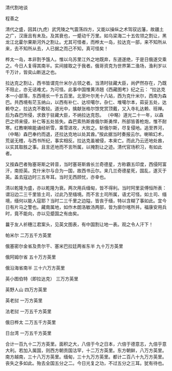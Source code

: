 清代割地谈  

程善之  

清代之盛，因其(九虎）武凭陵之气震荡四方，又能以操纵之术驾驭远藩，故疆土之广，汉唐且有未及。及其衰也，一蹙动千万里。如乌梁海二十五佐领之割让，黑龙江北霍尔果斯河外之割让。尤其可怪者，而桦太一岛，拉达克一部，来不知所从来，去不知所从去，人已据之而己不知，真可怪矣！  

桦太一岛，本非割予饿人。惟以乌苏里江外之地既弃，东道遂绝，于是日俄遂交乘之。今日人复得其南半。实间接取之于我者。俄哥资克为世界第二渔场，渔利岁以千万计，皆奕山断送之也。  

拉达克之割让，西书皆谓克什米尔占领之者。当清时驻藏大臣，尚俨然存在，乃既不阻止，亦无诘难尤，为可怪。此事中国惟黄沛翘《西藏图考》纪之云： “拉达克本一小部落，东西境长一千五百里。北至叶尔羌十八站，西为克什米尔，西南为森巴。共西境有茫玉纳山，以西有补仁、达坝噶尔，杂仁、堆噶尔本，茹妥五处，达赖夺之，拉达克不敢较。道光中，擒献张格尔馀党赏顶戴，又入寺礼达赖、班禅。后为森巴所侵，求救于驻藏大臣，不纳拉达克怨。  （中略）道光二十一年，以森巴之师来侵，补仁等五处皆失。森巴索热斯酋俄尔斯勇悍，所部皆善枪炮，惟不耐寒。红教喇嘛能诵经祈雪，乘雪进攻，大败之。斩俄尔斯，尽复侵地。追至界河，（中略）森巴奉约而退，还拉达克地以处其酋。”按此据当时奏报云尔。喇嘛幻术，荒诞无稽，与西书所纪，事实相反。拉达克虽被侵，本来亡。而此乃云还地处酋，以实其取胜之事。且言还地而不言所属，以掩割让之迹。清代官场积习，有如此者。  

又按森巴者殆塞哥斯之转音，当时塞哥斯酋长兰奇德星，方称霸五印度，西侵阿富汗，南拒英。克什米尔与合为一国，故西书云尔。来几兰奇德星死，国乱，遂灭于英。盖去寇边时三五年耳。当时无西顾忧，亦幸也。  

清以乾隆为盛，亦以乾隆为衰。两次用兵缅甸，皆不得利。当时阿里衮傅恒所表：谓沿边二三千里皆土司，过此乃至缅境。而不言土司所属，语尤可怪。如土司、缅境，缅何以能人寇耶？当时二三千里之边隘，皆丧于缅，特以含糊了事如此。宜今日有片马之警也。藏南属地，如作木朗洛敏汤两部，皆为廓尔喀所并。福康安用兵时，竟不能向，亦以见蹙国之有由矣。  

曩于友人祈穗江君案头，见英文图表，有中国割让地一表。观之令人汗下！  

帕米尔    二万五千方英里  

俄塞密尔金省及贵尔干、塞米巴拉廷两省东半 九十万方英里  

俄阿姆尔省    五十万方英里  

俄沿海省南半    三十六万方英里  

英小图伯特（即拉达克）    三万方英里  

英野人山    四万方英里  

英老挝    一万方英里  

法老挝    一万五千方英里  

俄日桦太    二万五千方英里  

日台湾    一万五千方英里  

合计一百九十二万方英里。面积之大，八倍于今之日本，六倍于德意志，九倍乎意大利。若加入属国，则西方朝贡国沽罕，十二万方英里。东方朝鲜，八万方英里。南方越南，三十八万方英里。缅甸，三十九万方英里。都计二百八十九万方英里。丧失之多如此。殆去全国五分之二。今日光复之功，不过五分之三耳。犹有待也。  
